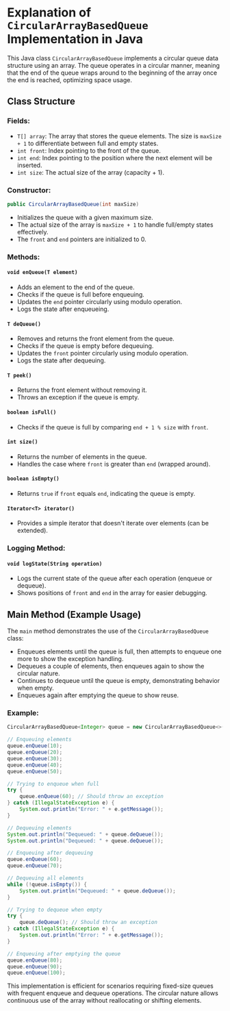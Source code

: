 
# Explanation of `CircularArrayBasedQueue` Implementation in Java

This Java class `CircularArrayBasedQueue` implements a circular queue data structure using an array. The queue operates in a circular manner, meaning that the end of the queue wraps around to the beginning of the array once the end is reached, optimizing space usage.

## Class Structure

### Fields:
- `T[] array`: The array that stores the queue elements. The size is `maxSize + 1` to differentiate between full and empty states.
- `int front`: Index pointing to the front of the queue.
- `int end`: Index pointing to the position where the next element will be inserted.
- `int size`: The actual size of the array (capacity + 1).

### Constructor:
```java
public CircularArrayBasedQueue(int maxSize)
```
- Initializes the queue with a given maximum size. 
- The actual size of the array is `maxSize + 1` to handle full/empty states effectively.
- The `front` and `end` pointers are initialized to 0.

### Methods:

#### `void enQueue(T element)`
- Adds an element to the end of the queue.
- Checks if the queue is full before enqueuing.
- Updates the `end` pointer circularly using modulo operation.
- Logs the state after enqueueing.

#### `T deQueue()`
- Removes and returns the front element from the queue.
- Checks if the queue is empty before dequeuing.
- Updates the `front` pointer circularly using modulo operation.
- Logs the state after dequeuing.

#### `T peek()`
- Returns the front element without removing it.
- Throws an exception if the queue is empty.

#### `boolean isFull()`
- Checks if the queue is full by comparing `end + 1 % size` with `front`.

#### `int size()`
- Returns the number of elements in the queue.
- Handles the case where `front` is greater than `end` (wrapped around).

#### `boolean isEmpty()`
- Returns `true` if `front` equals `end`, indicating the queue is empty.

#### `Iterator<T> iterator()`
- Provides a simple iterator that doesn't iterate over elements (can be extended).

### Logging Method:
#### `void logState(String operation)`
- Logs the current state of the queue after each operation (enqueue or dequeue).
- Shows positions of `front` and `end` in the array for easier debugging.

## Main Method (Example Usage)
The `main` method demonstrates the use of the `CircularArrayBasedQueue` class:
- Enqueues elements until the queue is full, then attempts to enqueue one more to show the exception handling.
- Dequeues a couple of elements, then enqueues again to show the circular nature.
- Continues to dequeue until the queue is empty, demonstrating behavior when empty.
- Enqueues again after emptying the queue to show reuse.

### Example:
```java
CircularArrayBasedQueue<Integer> queue = new CircularArrayBasedQueue<>(5); // Capacity 5, actual size 6

// Enqueuing elements
queue.enQueue(10);
queue.enQueue(20);
queue.enQueue(30);
queue.enQueue(40);
queue.enQueue(50);

// Trying to enqueue when full
try {
    queue.enQueue(60); // Should throw an exception
} catch (IllegalStateException e) {
    System.out.println("Error: " + e.getMessage());
}

// Dequeuing elements
System.out.println("Dequeued: " + queue.deQueue());
System.out.println("Dequeued: " + queue.deQueue());

// Enqueuing after dequeuing
queue.enQueue(60);
queue.enQueue(70);

// Dequeuing all elements
while (!queue.isEmpty()) {
    System.out.println("Dequeued: " + queue.deQueue());
}

// Trying to dequeue when empty
try {
    queue.deQueue(); // Should throw an exception
} catch (IllegalStateException e) {
    System.out.println("Error: " + e.getMessage());
}

// Enqueuing after emptying the queue
queue.enQueue(80);
queue.enQueue(90);
queue.enQueue(100);
```

This implementation is efficient for scenarios requiring fixed-size queues with frequent enqueue and dequeue operations. The circular nature allows continuous use of the array without reallocating or shifting elements.
